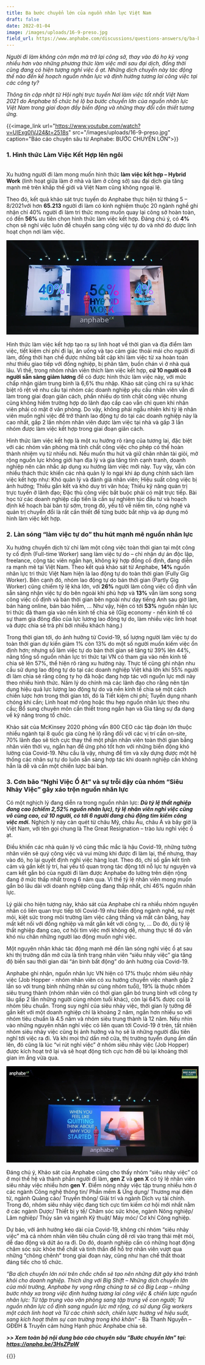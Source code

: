 ```yaml
---
title: Ba bước chuyển lớn của nguồn nhân lực Việt Nam
draft: false
date: 2022-01-04
image: /images/uploads/16-9-preso.jpg
field_url: https://www.anphabe.com/discussions/questions-answers/q/ba-buoc-chuyen-lon-nguon-nhan-luc-viet-nam/40526/answer
---
```

*Người đi làm không còn mặn mà trở lại công sở, thay vào đó họ kỳ vọng nhiều hơn vào những phương thức làm việc mới sau đại dịch, đồng thời cũng đang có hiện tượng nghỉ việc ồ ạt. Những dịch chuyển này tác động thế nào đến kế hoạch nguồn nhân lực và định hướng tương lai công việc tại các công ty?* 

*Thông tin cập nhật từ Hội nghị trực tuyến Nơi làm việc tốt nhất Việt Nam 2021 do Anphabe tổ chức hé lộ ba bước chuyển lớn của nguồn nhân lực Việt Nam trong giai đoạn đầy biến động và những thay đổi cần thiết tương ứng.* 

{{<image_link url="https://www.youtube.com/watch?v=UIExg0IVJ24&t=2518s" src="/images/uploads/16-9-preso.jpg" caption="Báo cáo chuyên sâu từ Anphabe: BƯỚC CHUYỂN LỚN">}}

### **1. Hình thức Làm Việc Kết Hợp lên ngôi**

\
Xu hướng người đi làm mong muốn hình thức **làm việc kết hợp – Hybrid Work** (linh hoạt giữa làm ở nhà và làm ở công sở) sau đại dịch gia tăng mạnh mẽ trên khắp thế giới và Việt Nam cũng không ngoại lệ. 

Theo đó, kết quả khảo sát trực tuyến do Anphabe thực hiện từ tháng 5 – 8/2021với hơn **65.213** người đi làm có kinh nghiệm thuộc 20 ngành nghề ghi nhận chỉ 40% người đi làm tri thức mong muốn quay lại công sở hoàn toàn, có đến **56%** ưu tiên chọn hình thức làm việc kết hợp. Đáng chú ý, có **4%** chọn sẽ nghỉ việc luôn để chuyển sang công việc tự do và nhờ đó được linh hoạt chọn nơi làm việc.

![Hình thức Làm Việc Kết Hợp lên ngôi](/images/uploads/tn-.png "Hình thức Làm Việc Kết Hợp lên ngôi")

Hình thức làm việc kết hợp tạo ra sự linh hoạt về thời gian và địa điểm làm việc, tiết kiệm chi phí đi lại, ăn uống và tạo cảm giác thoải mái cho người đi làm, đồng thời hạn chế được những bất cập khi làm việc từ xa hoàn toàn như thiếu giao tiếp với đồng nghiệp, bị phân tâm, buồn chán vì ở nhà quá lâu. Vì thế, trong nhóm nhân viên thích làm việc kết hợp, **cứ 10 người có 8 người sẵn sàng giảm lương** để có được hình thức làm việc này, với mức chấp nhận giảm trung bình là 6,6% thu nhập. 
Khảo sát cũng chỉ ra sự khác biệt rõ rệt về nhu cầu tại nhóm các doanh nghiệp yêu cầu nhân viên vẫn đi làm trong giai đoạn giãn cách, phần nhiều do tính chất công việc nhưng cũng không hiếm trường hợp do lãnh đạo cấp cao vẫn chỉ quen khi nhân viên phải có mặt ở văn phòng. Do vậy, không phải ngẫu nhiên khi tỷ lệ nhân viên muốn nghỉ việc để trở thành lao động tự do tại các doanh nghiệp này là cao nhất, gấp 2 lần nhóm nhân viên được làm việc tại nhà và gấp 3 lần nhóm được làm việc kết hợp trong giai đoạn giãn cách.

Hình thức làm việc kết hợp là một xu hướng rõ ràng của tương lai, đặc biệt với các nhóm văn phòng mà tính chất công việc cho phép có thể hoàn thành nhiệm vụ từ nhiều nơi. Nếu muốn thu hút và giữ chân nhân tài giỏi, mở rộng nguồn lực không giới hạn địa lý và gia tăng tính cạnh tranh, doanh nghiệp nên cân nhắc áp dụng xu hướng làm việc mới này.
Tuy vậy, vẫn còn nhiều thách thức khiến các nhà quản lý lo ngại khi áp dụng chính sách làm việc kết hợp như: Khó quản lý và đánh giá nhân viên; Hiệu suất công việc bị ảnh hưởng; Thiếu gắn kết và khó duy trì văn hóa; Thiếu kỹ năng quản trị trực tuyến ở lãnh đạo; Đặc thù công việc bắt buộc phải có mặt trực tiếp. Bài học từ các doanh nghiệp cấp tiến là cần sự nghiêm túc đầu tư và hoạch định kế hoạch bài bản từ sớm, trong đó, yếu tố về niềm tin, công nghệ và quản trị chuyển đổi là rất cần thiết để từng bước bắt nhịp và áp dụng mô hình làm việc kết hợp.

### **2. Làn sóng “làm việc tự do” thu hút mạnh mẽ nguồn nhân lực**

Xu hướng chuyển dịch từ chỉ làm một công việc toàn thời gian tại một công ty cố định (Full-time Worker) sang làm việc tự do – chỉ nhận dự án độc lập, freelance, cộng tác viên ngắn hạn, không ký hợp đồng cố định, đang diễn ra mạnh mẽ tại Việt Nam. 
Theo kết quả khảo sát từ Anphabe, **14%** nguồn nhân lực tri thức Việt Nam hiện là lao động tự do toàn thời gian (Fully Gig Worker). Bên cạnh đó, nhóm lao động tự do bán thời gian (Partly Gig Worker) cũng chiếm tỷ lệ khá lớn, với **26%** người làm công việc cố định vẫn sẵn sàng nhận việc tự do bên ngoài khi phù hợp và **13%** vẫn làm song song công việc cố định và bán thời gian bên ngoài như dạy tiếng Anh sau giờ làm, bán hàng online, bán bảo hiểm, … Như vậy, hiện có tới **53%** nguồn nhân lực tri thức đã tham gia vào nền kinh tế chia sẻ (Gig economy - nền kinh tế có sự tham gia đông đảo của lực lương lao động tự do, làm nhiều việc linh hoạt và được chia sẻ trả phí bởi nhiều khách hàng.)

Trong thời gian tới, do ảnh hưởng từ Covid-19, số lượng người làm việc tự do toàn thời gian dự kiến giảm 1% còn 13% do một số người muốn kiếm việc ổn định hơn; nhưng số làm việc tự do bán thời gian sẽ tăng từ 39% lên 44%, nâng tổng số nguồn nhân lực tri thức tại VN có tham gia vào nền kinh tế chia sẻ lên 57%, thể hiện rõ ràng xu hướng này.
Thực tế cũng ghi nhận nhu cầu sử dụng lao động tự do tại các doanh nghiệp Việt khá lớn khi 55% người đi làm chia sẻ rằng công ty họ đã hoặc đang hợp tác với nguồn lực mới này theo nhiều hình thức. Năm lý do chính mà các lãnh đạo cho rằng nên tận dụng hiệu quả lực lượng lao động tự do và nền kinh tế chia sẻ một cách chiến lược hơn trong thời gian tới, đó là Tiết kiệm chi phí; Tuyển dụng nhanh chóng khi cần; Linh hoạt mở rộng hoặc thu hẹp nguồn nhân lực theo nhu cầu; Bổ sung chuyên môn cần thiết trong ngắn hạn và Gia tăng sự đa dạng về kỹ năng trong tổ chức.

Khảo sát của McKinsey 2020 phỏng vấn 800 CEO các tập đoàn lớn thuộc nhiều ngành tại 8 quốc gia cũng hé lộ rằng đối với các vị trí cần on-site, 70% lãnh đạo sẽ tích cực thay thế một phần nhân viên toàn thời gian bằng nhân viên thời vụ, ngắn hạn để ứng phó tốt hơn với những biến động khó lường của Covid-19.
Nhu cầu là vậy, nhưng để tìm và xây dựng được một hệ thống các nhân sự tự do luôn sẵn sàng hợp tác khi doanh nghiệp cần không hẳn là dễ và cần một chiến lược bài bản.

### **3. Cơn bão “Nghỉ Việc Ồ Ạt” và sự trỗi dậy của nhóm “Siêu Nhảy Việc” gây xáo trộn nguồn nhân lực**

Có một nghịch lý đang diễn ra trong nguồn nhân lực: ***Dù tỷ lệ thất nghiệp đang cao (chiếm 2,52% nguồn nhân lực), tỷ lệ nhân viên nghỉ việc cũng vô cùng cao, cứ 10 người, có tới 6 người đang chủ động tìm kiếm công việc mới.*** Nghịch lý này càn quét từ châu Mỹ, châu Âu, châu Á và bây giờ là Việt Nam, với tên gọi chung là The Great Resignation – trào lưu nghỉ việc ồ ạt.

Điều khiến các nhà quản lý vô cùng thắc mắc là hậu Covid-19, những tưởng nhân viên sẽ quý công việc và vui mừng khi được đi làm lại, thế nhưng, thay vào đó, họ lại quyết định nghỉ việc hàng loạt. Theo đó, chỉ số gắn kết tình cảm và gắn kết lý trí, hai yếu tố quan trọng tác động tới nỗ lực tự nguyện và cam kết gắn bó của người đi làm được Anphabe đo lường trên diện rộng đang ở mức thấp nhất trong 6 năm qua. Vì thế tỷ lệ nhân viên mong muốn gắn bó lâu dài với doanh nghiệp cũng đang thấp nhất, chỉ 46% nguồn nhân lực. 

Lý giải cho hiện tượng này, khảo sát của Anphabe chỉ ra nhiều nhóm nguyên nhân có liên quan trực tiếp tới Covid-19 như biến động ngành nghề, sự mệt mỏi, kiệt sức trong môi trường làm việc căng thẳng và mất cân bằng, hay mất kết nối với đồng nghiệp và mất gắn kết với công ty, ... Do đó, dù tỷ lệ thất nghiệp đang cao, cơ hội tìm việc mới không dễ, nhưng thực tế đó vẫn khó níu chân những người lao động muốn nghỉ việc. 

Một nguyên nhân khác tác động mạnh mẽ đến làn sóng nghỉ việc ồ ạt sau khi thị trường dần mở cửa là tình trạng nhân viên “siêu nhảy việc” gia tăng độ biến sau thời gian dài “án binh bất động” do ảnh hưởng của Covid-19. 

Anphabe ghi nhận, nguồn nhân lực VN hiện có 17% thuộc nhóm siêu nhảy việc (Job Hopper - nhóm nhân viên có xu hướng chuyển việc nhanh gấp 2 lần so với trung bình những nhân sự cùng nhóm tuổi), 19% là thuộc nhóm siêu trung thành (nhóm nhân viên có thời gian gắn bó trung bình với công ty lâu gấp 2 lần những người cùng nhóm tuổi khác), còn lại 64% được coi là nhóm tiêu chuẩn. Trong suy nghĩ của siêu nhảy việc, thời gian lý tưởng để gắn kết với một doanh nghiệp chỉ là khoảng 2 năm, ngắn hơn nhiều so với nhóm tiêu chuẩn là 4.5 năm và nhóm siêu trung thành là 12 năm.
Nếu nhìn vào những nguyên nhân nghỉ việc có liên quan tới Covid-19 ở trên, tất nhiên nhóm siêu nhảy việc cũng bị ảnh hưởng và họ sẽ là những người đầu tiên nghĩ tới việc ra đi. Và khi mọi thứ dần mở cửa, thị trường tuyển dụng ấm dần lên, đó cũng là lúc “vi rút nghỉ việc” ở nhóm siêu nhảy việc (Job Hopper) được kích hoạt trở lại và sẽ hoạt động tích cực hơn để bù lại khoảng thời gian im ắng vừa qua.

![](/images/uploads/tn-2-.jpg)

Đáng chú ý, Khảo sát của Anphabe cũng cho thấy nhóm “siêu nhảy việc” có ở mọi thế hệ và thành phần người đi làm, **gen Z** và **gen X** có tỷ lệ nhân viên siêu nhảy việc nhiều hơn **gen Y**. Điểm nóng nhảy việc tập trung nhiều hơn ở các ngành Công nghệ thông tin/ Phần mềm & Ứng dụng/ Thương mại điện tử, ngành Quảng cáo/ Truyền thông/ Giải trí và ngành Dịch vụ tài chính. Trong đó, nhóm siêu nhảy việc đang tích cực tìm kiếm cơ hội mới nhất nằm ở các ngành Dược/ Thiết bị y tế/ Chăm sóc sức khỏe, ngành Nông nghiệp/ Lâm nghiệp/ Thủy sản và ngành Kỹ thuật/ Máy móc/ Cơ khí Công nghiệp.

Dự báo, với ảnh hưởng kéo dài của Covid-19, không chỉ nhóm “siêu nhảy việc” mà cả nhóm nhân viên tiêu chuẩn cũng dễ rơi vào trạng thái mệt mỏi, dễ dao động và dứt áo ra đi. Do đó, doanh nghiệp cần có những hoạt động chăm sóc sức khỏe thể chất và tinh thần để hỗ trợ nhân viên vượt qua những “chông chênh” trong giai đoạn này, cũng như hạn chế thất thoát đáng tiếc cho tổ chức. 

*“Ba dịch chuyển lớn nói trên chắc chắn sẽ tạo nên những đứt gãy khó tránh khỏi cho doanh nghiệp. Thích ứng với Big Shift – Những dịch chuyển lớn của môi trường, Anphabe hy vọng rằng chúng ta sẽ có Big Leap – những bước nhảy xa trong việc định hướng tương lai công việc & chiến lược nguồn nhân lực: Từ tập trung vào văn phòng sang tập trung về con người; Từ nguồn nhân lực cố định sang nguồn lực mở rộng, có sử dụng Gig workers một cách linh hoạt và Từ các chính sách, chiến lược hướng về hiệu suất, sang kích hoạt thêm sự can trường trong khó khăn”* - Bà Thanh Nguyễn – GĐĐH & Truyền cảm hứng Hạnh phúc Anphabe chia sẻ.

***\>> Xem toàn bộ nội dung báo cáo chuyên sâu “Bước chuyển lớn” tại: https://anpha.be/3HsZPpW***

{{<embed-youtube link="https://www.youtube.com/watch?v=UIExg0IVJ24&t=2518s" >}}